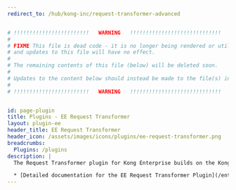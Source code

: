 ```yaml
---
redirect_to: /hub/kong-inc/request-transformer-advanced


# !!!!!!!!!!!!!!!!!!!!!!!!   WARNING   !!!!!!!!!!!!!!!!!!!!!!!!!!!!!
#
# FIXME This file is dead code - it is no longer being rendered or utilized,
# and updates to this file will have no effect.
#
# The remaining contents of this file (below) will be deleted soon.
#
# Updates to the content below should instead be made to the file(s) in /app/_hub/
#
# !!!!!!!!!!!!!!!!!!!!!!!!   WARNING   !!!!!!!!!!!!!!!!!!!!!!!!!!!!!


id: page-plugin
title: Plugins - EE Request Transformer
layout: plugin-ee
header_title: EE Request Transformer
header_icon: /assets/images/icons/plugins/ee-request-transformer.png
breadcrumbs:
  Plugins: /plugins
description: |
  The Request Transformer plugin for Kong Enterprise builds on the Kong version of this plugin with enhanced capabilities to match portions of incoming requests using regular expressions, save those matched strings into variables, and substitute those strings into transformed requests via flexible templates.

  * [Detailed documentation for the EE Request Transformer Plugin](/enterprise/latest/plugins/request-transformer)
---
```

